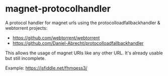# magnet-protocolhandler

A protocol handler for magnet urls using the protocolloadfallbackhandler & webtorrent projects:
 * https://github.com/webtorrent/webtorrent
 * https://github.com/Daniel-Abrecht/protocolloadfallbackhandler

This allows the usage of magnet URIs like any other URL. It's already usable but still incomplete.

Example: https://jsfiddle.net/fhmqess3/
